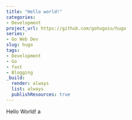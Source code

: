 ```yaml
---
title: "Hello world!"
categories:
- Development
project_url: https://github.com/gohugoio/hugo
series:
- Go Web Dev
slug: hugo
tags:
- Development
- Go
- fast
- Blogging
_build:
  render: always
  list: always
  publishResources: true
---
```


Hello World! a
